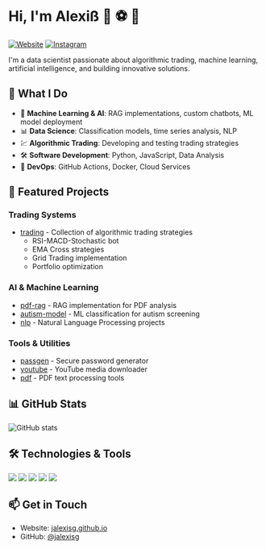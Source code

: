 
# Hi, I'm Alexiß 👋 ⚽️ 🐍

[![Website](https://img.shields.io/badge/Website-000000?style=for-the-badge&logo=About.me&logoColor=white)](https://elinversoreficiente.com)
[![Instagram](https://img.shields.io/badge/Instagram-E4405F?style=for-the-badge&logo=instagram&logoColor=white)](https://www.instagram.com/el.inversor.eficiente/)


I'm a data scientist passionate about algorithmic trading, machine learning, artificial intelligence, and building innovative solutions. 

## 🚀 What I Do

- 🤖 **Machine Learning & AI**: RAG implementations, custom chatbots, ML model deployment
- 📊 **Data Science**: Classification models, time series analysis, NLP
- 💹 **Algorithmic Trading**: Developing and testing trading strategies
- 🛠️ **Software Development**: Python, JavaScript, Data Analysis
- 🔧 **DevOps**: GitHub Actions, Docker, Cloud Services

## 📂 Featured Projects

### Trading Systems
- [trading](https://github.com/jalexisg/trading) - Collection of algorithmic trading strategies
  - RSI-MACD-Stochastic bot
  - EMA Cross strategies
  - Grid Trading implementation
  - Portfolio optimization

### AI & Machine Learning
- [pdf-rag](https://github.com/jalexisg/ai_projects/pdf-rag) - RAG implementation for PDF analysis
- [autism-model](https://github.com/jalexisg/autism-model) - ML classification for autism screening
- [nlp](https://github.com/jalexisg/nlp) - Natural Language Processing projects

### Tools & Utilities
- [passgen](https://github.com/jalexisg/passgen) - Secure password generator
- [youtube](https://github.com/jalexisg/youtube) - YouTube media downloader
- [pdf](https://github.com/jalexisg/pdf) - PDF text processing tools

## 📊 GitHub Stats

![GitHub stats](https://github-readme-stats.vercel.app/api?username=jalexisg&show_icons=true&theme=radical)

## 🛠️ Technologies & Tools

![](https://img.shields.io/badge/Code-Python-informational?style=flat&logo=python&logoColor=white&color=2bbc8a)
![](https://img.shields.io/badge/Code-JavaScript-informational?style=flat&logo=javascript&logoColor=white&color=2bbc8a)
![](https://img.shields.io/badge/Tools-Docker-informational?style=flat&logo=docker&logoColor=white&color=2bbc8a)
![](https://img.shields.io/badge/Tools-Jupyter-informational?style=flat&logo=jupyter&logoColor=white&color=2bbc8a)
![](https://img.shields.io/badge/Tools-Git-informational?style=flat&logo=git&logoColor=white&color=2bbc8a)

## 📫 Get in Touch

- Website: [jalexisg.github.io](https://jalexisg.github.io)
- GitHub: [@jalexisg](https://github.com/jalexisg)
